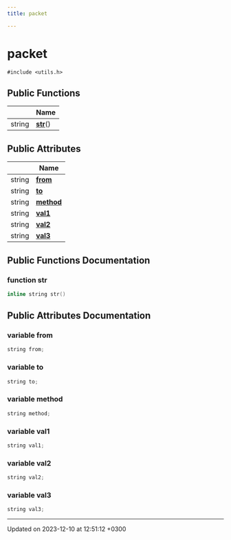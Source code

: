 ```yaml
---
title: packet

---
```


# packet






`#include <utils.h>`

## Public Functions

|                | Name           |
| -------------- | -------------- |
| string | **[str](Classes/structpacket.md#function-str)**() |

## Public Attributes

|                | Name           |
| -------------- | -------------- |
| string | **[from](Classes/structpacket.md#variable-from)**  |
| string | **[to](Classes/structpacket.md#variable-to)**  |
| string | **[method](Classes/structpacket.md#variable-method)**  |
| string | **[val1](Classes/structpacket.md#variable-val1)**  |
| string | **[val2](Classes/structpacket.md#variable-val2)**  |
| string | **[val3](Classes/structpacket.md#variable-val3)**  |

## Public Functions Documentation

### function str

```cpp
inline string str()
```


## Public Attributes Documentation

### variable from

```cpp
string from;
```


### variable to

```cpp
string to;
```


### variable method

```cpp
string method;
```


### variable val1

```cpp
string val1;
```


### variable val2

```cpp
string val2;
```


### variable val3

```cpp
string val3;
```


-------------------------------

Updated on 2023-12-10 at 12:51:12 +0300